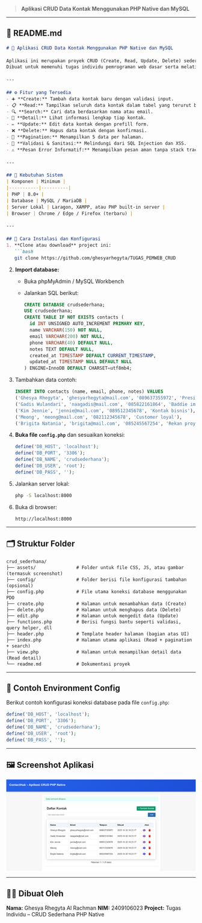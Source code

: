 > **Aplikasi CRUD Data Kontak Menggunakan PHP Native dan MySQL**

---

## 📘 **README.md**

````markdown
# 📇 Aplikasi CRUD Data Kontak Menggunakan PHP Native dan MySQL

Aplikasi ini merupakan proyek CRUD (Create, Read, Update, Delete) sederhana untuk mengelola data kontak menggunakan **PHP Native** dan **MySQL** dengan koneksi berbasis **PDO**.  
Dibuat untuk memenuhi tugas individu pemrograman web dasar serta melatih penerapan koneksi database, validasi input, dan sanitasi data.

---

## ⚙️ Fitur yang Tersedia
- ➕ **Create:** Tambah data kontak baru dengan validasi input.
- 📋 **Read:** Tampilkan seluruh data kontak dalam tabel yang terurut berdasarkan waktu input.
- 🔍 **Search:** Cari data berdasarkan nama atau email.
- 🧾 **Detail:** Lihat informasi lengkap tiap kontak.
- ✏️ **Update:** Edit data kontak dengan prefill form.
- ❌ **Delete:** Hapus data kontak dengan konfirmasi.
- 📄 **Pagination:** Menampilkan 5 data per halaman.
- 🧰 **Validasi & Sanitasi:** Melindungi dari SQL Injection dan XSS.
- ⚠️ **Pesan Error Informatif:** Menampilkan pesan aman tanpa stack trace.

---

## 🧱 Kebutuhan Sistem
| Komponen | Minimum |
|-----------|----------|
| PHP | 8.0+ |
| Database | MySQL / MariaDB |
| Server Lokal | Laragon, XAMPP, atau PHP built-in server |
| Browser | Chrome / Edge / Firefox (terbaru) |

---

## 🚀 Cara Instalasi dan Konfigurasi
1. **Clone atau download** project ini:
   ```bash
   git clone https://github.com/ghesyarhegyta/TUGAS_PEMWEB_CRUD
````

2. **Import database:**

   * Buka phpMyAdmin / MySQL Workbench
   * Jalankan SQL berikut:

     ```sql
     CREATE DATABASE crudsederhana;
     USE crudsederhana;
     CREATE TABLE IF NOT EXISTS contacts (
       id INT UNSIGNED AUTO_INCREMENT PRIMARY KEY,
       name VARCHAR(150) NOT NULL,
       email VARCHAR(200) NOT NULL,
       phone VARCHAR(40) DEFAULT NULL,
       notes TEXT DEFAULT NULL,
       created_at TIMESTAMP DEFAULT CURRENT_TIMESTAMP,
       updated_at TIMESTAMP NULL DEFAULT NULL
     ) ENGINE=InnoDB DEFAULT CHARSET=utf8mb4;
     ```
3. Tambahkan data contoh:

   ```sql
   INSERT INTO contacts (name, email, phone, notes) VALUES
   ('Ghesya Rhegyta', 'ghesyarhegyta@mail.com', '089637355972', 'Presiden'),
   ('Gadis Wulandari', 'naagadis@mail.com', '085822161864', 'Baddie imut'),
   ('Kim Jennie', 'jennie@mail.com', '089512345678', 'Kontak bisnis'),
   ('Meong', 'meong@mail.com', '082112345678', 'Customer loyal'),
   ('Brigita Natania', 'brigita@mail.com', '085245567254', 'Rekan proyek');
   ```
4. **Buka file `config.php`** dan sesuaikan koneksi:

   ```php
   define('DB_HOST', 'localhost');
   define('DB_PORT', '3306');
   define('DB_NAME', 'crudsederhana');
   define('DB_USER', 'root');
   define('DB_PASS', '');
   ```
5. Jalankan server lokal:

   ```bash
   php -S localhost:8000
   ```
6. Buka di browser:

   ```
   http://localhost:8000
   ```

---

## 🗂️ Struktur Folder

```
crud_sederhana/
├── assets/               # Folder untuk file CSS, JS, atau gambar (termasuk screenshot)
├── config/               # Folder berisi file konfigurasi tambahan (opsional)
├── config.php            # File utama koneksi database menggunakan PDO
├── create.php            # Halaman untuk menambahkan data (Create)
├── delete.php            # Halaman untuk menghapus data (Delete)
├── edit.php              # Halaman untuk mengedit data (Update)
├── functions.php         # Berisi fungsi bantu seperti validasi, query helper, dll
├── header.php            # Template header halaman (bagian atas UI)
├── index.php             # Halaman utama aplikasi (Read + pagination + search)
├── view.php              # Halaman untuk menampilkan detail data (Read detail)
└── readme.md             # Dokumentasi proyek

```

---

## 🧾 Contoh Environment Config

Berikut contoh konfigurasi koneksi database pada file `config.php`:

```php
define('DB_HOST', 'localhost');
define('DB_PORT', '3306');
define('DB_NAME', 'crudsederhana');
define('DB_USER', 'root');
define('DB_PASS', '');
```

---

## 🖼️ Screenshot Aplikasi

![Tampilan Aplikasi](assets/screenshootweb.png)

---

## 👩‍💻 Dibuat Oleh

**Nama:** Ghesya Rhegyta Al Rachman
**NIM:** 2409106023
**Project:** Tugas Individu – CRUD Sederhana PHP Native


```



